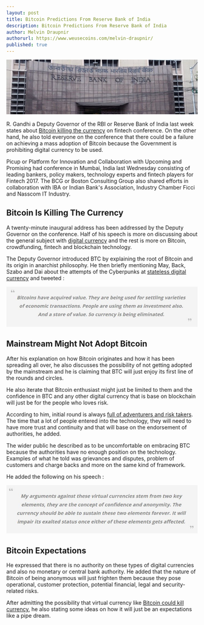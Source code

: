 ```yaml
---
layout: post
title: Bitcoin Predictions From Reserve Bank of India
description: Bitcoin Predictions From Reserve Bank of India
author: Melvin Draupnir
authorurl: https://www.weusecoins.com/melvin-draupnir/
published: true
---
```


<p><center><img src="/images/bmr-india-1.jpg" alt="Bitcoin Predictions From Reserve Bank of India"/></center></p>

<p>R. Gandhi a Deputy Governor of the RBI or Reserve Bank of India last week states about <a href="/what-is-bitcoin/">Bitcoin killing the currency</a> on fintech conference. On the other hand, he also told everyone on the conference that there could be a failure on achieving a mass adoption of Bitcoin because the Government is prohibiting digital currency to be used.</p>

<p>Picup or Platform for Innovation and Collaboration with Upcoming and Promising had conference in Mumbai, India last Wednesday consisting of leading bankers, policy makers, technology experts and fintech players for Fintech 2017. The BCG or Boston Consulting Group also shared efforts in collaboration with IBA or Indian Bank's Association, Industry Chamber Ficci and Nasscom IT Industry. </p>

<h2>Bitcoin Is Killing The Currency</h2>

<p>A twenty-minute inaugural address has been addressed by the Deputy Governor on the conference. Half of his speech is more on discussing about the general subject with <a href="/bitcoin-miner-SP20-jackson/">digital currency</a> and the rest is more on Bitcoin, crowdfunding, fintech and blockchain technology.</p>

<p>The Deputy Governor introduced BTC by explaining the root of Bitcoin and its origin in anarchist philosophy. He then briefly mentioning May, Back, Szabo and Dai about the attempts of the Cyberpunks at <a href="/bitcoin-miner-antminer-s9/">stateless digital currency</a> and tweeted :</p>

<p><center><img src="/images/bmr-india-2.jpg" alt="Bitcoin Predictions From Reserve Bank of India"/></center></p>

<h2>Mainstream Might Not Adopt Bitcoin</h2>

<p>After his explanation on how Bitcoin originates and how it has been spreading all over, he also discusses the possibility of not getting adopted by the mainstream and he is claiming that BTC will just enjoy its first line of the rounds and circles. </p>

<p>He also iterate that Bitcoin enthusiast might just be limited to them and the confidence in BTC and any other digital currency that is base on blockchain will just be for the people who loves risk.</p>

<p>According to him, initial round is always <a href="/how-to-mine-bitcoins/">full of adventurers and risk takers</a>. The time that a lot of people entered into the technology, they will need to have more trust and continuity and that will base on the endorsement of authorities, he added.</p>

<p>The wider public he described as to be uncomfortable on embracing BTC because the authorities have no enough position on the technology. Examples of what he told was grievances and  disputes, problem of customers and charge backs and more on the same kind of framework.</p>

<p>He added the following on his speech :</p>

<p><center><img src="/images/bmr-india-3.jpg" alt="Bitcoin Predictions From Reserve Bank of India"/></center></p>

<h2>Bitcoin Expectations</h2>

<p>He expressed that there is no authority on these types of digital currencies and also no monetary or central bank authority. He added that the nature of Bitcoin of being anonymous will just frighten them because they pose operational, customer protection, potential financial, legal and security-related risks.</p>

<p>After admitting the possibility that virtual currency like <a href="/irb-warns-against-bitcoin-breaks-usd-1000/">Bitcoin could kill currency</a>, he also stating some ideas on how it will just be an expectations like a pipe dream. </p>

